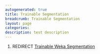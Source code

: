 ```yaml
---
autogenerated: true
title: Trainable Segmentation
breadcrumb: Trainable Segmentation
layout: page
categories: 
description: test description
---
```


1.  REDIRECT [Trainable Weka Segmentation](Trainable_Weka_Segmentation )
